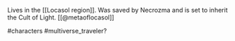 Lives in the [[Locasol region]]. Was saved by Necrozma and is set to inherit the Cult of Light. [[@metaoflocasol]]

#characters #multiverse_traveler?